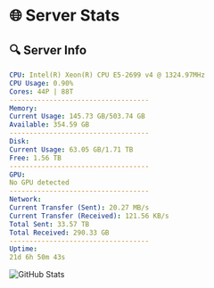 # 🌐 Server Stats
## 🔍 Server Info
```yaml
CPU: Intel(R) Xeon(R) CPU E5-2699 v4 @ 1324.97MHz
CPU Usage: 0.90%
Cores: 44P | 88T
-----------------------------------
Memory:
Current Usage: 145.73 GB/503.74 GB
Available: 354.59 GB
-----------------------------------
Disk:
Current Usage: 63.05 GB/1.71 TB
Free: 1.56 TB
-----------------------------------
GPU:
No GPU detected
-----------------------------------
Network:
Current Transfer (Sent): 20.27 MB/s
Current Transfer (Received): 121.56 KB/s
Total Sent: 33.57 TB
Total Received: 290.33 GB
-----------------------------------
Uptime:
21d 6h 50m 43s
```
![GitHub Stats](https://img.shields.io/badge/Updated-2025-03-29_04:13:32-blue)